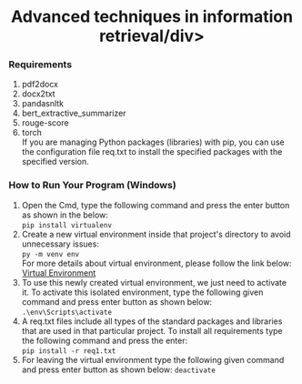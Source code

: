 # <div align="center"><center>Advanced techniques in information retrieval/div>


### Requirements
  1. pdf2docx<br />
  2. docx2txt<br />
  3. pandasnltk<br />
  4. bert_extractive_summarizer<br />
  5. rouge-score<br />
  6. torch<br />
  If you are managing Python packages (libraries) with pip, you can use the configuration file req.txt to install the specified packages with the specified version.<br />

  ### How to Run Your Program (Windows)
1. Open the Cmd, type the following command and press the enter button as shown in the below:<br />
```pip install virtualenv```<br />
2. Create a new virtual environment inside that project's directory to avoid unnecessary issues:<br />
```py -m venv env```<br />
  For more details about virtual environment, please follow the link below:<br />
  <a href="https://packaging.python.org/en/latest/guides/installing-using-pip-and-virtual-environments/" target="_blank">Virtual Environment</a><br />
3. To use this newly created virtual environment, we just need to activate it. To activate this isolated environment, type the following given command and press enter button as shown below:<br />
```.\env\Scripts\activate```<br />
4. A req.txt files include all types of the standard packages and libraries that are used in that particular project. To install all requirements type the following command and press the enter:<br />
```pip install -r req1.txt```<br />
5. For leaving the virtual environment type the following given command and press enter button as shown below:
  ```deactivate```
